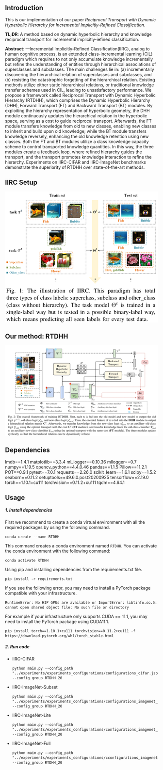 ## Introduction
This is our implementation of our paper *Reciprocal Transport with Dynamic Hyperbolic Hierarchy for Incremental Implicitly-Refined Classification*.

**TL;DR**: A method based on dynamic hyperbolic hierarchy and knowledge reciprocal transport for incremental implicitly-iefined classification.

**Abstract**:
—Incremental Implicitly-Refined Classification(IIRC), analog to human cognitive process, is an extended class-incremental learning (CIL) paradigm which requires to not only accumulate knowledge incrementally but refine the understanding of entities through hierarchical associations of superclasses and subclasses. The main challenges lie in: (a) incrementally discovering the hierarchical relation of superclasses and subclasses, and (b) resisting the catastrophic forgetting of the hierarchical relation. Existing methods utilize either static hierarchical relations, or traditional knowledge transfer schemes used in CIL, leading to unsatisfactory performance. We propose a framework called Reciprocal Transport with Dynamic Hyperbolic Hierarchy (RTDHH), which comprises the Dynamic Hyperbolic Hierarchy (DHH), Forward Transport (FT) and Backward Transport (BT) modules. By exploiting the hierarchy representation of hyperbolic geometry, the DHH module continuously updates the hierarchical relation in the hyperbolic space, serving as a cost to guide reciprocal transport. Afterwards, the FT module transfers knowledge from old to new classes, enabling new classes to inherit and build upon old knowledge; while the BT module transfers knowledge reversely, enhancing the old knowledge retention using new classes. Both the FT and BT modules utilize a class knowledge capacity scheme to control transported knowledge quantities. In this way, the three modules create a feedback loop, where refined hierarchy guides the transport, and the transport promotes knowledge interaction to refine the hierarchy. Experiments on IIRC-CIFAR and IIRC-ImageNet benchmarks demonstrate the superiority of RTDHH over state-of-the-art methods. 

## IIRC Setup
![Framework](./IIRC-Setup.png)

## Our method: RTDHH
![Framework](./RTDHH-Framework.png)

## Dependencies
lmdb==1.4.1
matplotlib==3.3.4
ml_logger==0.10.36
mllogger==0.7
numpy==1.19.5
opencv_python==4.4.0.46
pandas==1.1.5
Pillow==11.2.1
POT==0.9.1
pytest==7.0.1
requests==2.26.0
scikit_learn==1.6.1
scipy==1.5.2
seaborn==0.11.2
setuptools==49.6.0.post20200925
tensorflow==2.19.0
torch==1.10.1+cu111
torchvision==0.11.2+cu111
tqdm==4.64.1

## Usage

##### 1. Install dependencies
First we recommend to create a conda virtual environment with all the required packages by using the following command.
```
conda create --name RTDHH
```
This command creates a conda environment named `RTDHH`. You can activate the conda environment with the following command:
```
conda activate RTDHH
```
Using pip and installing dependencies from the requirements.txt file.
```
pip install -r requirements.txt
```
If you see the following error, you may need to install a PyTorch package compatible with your infrastructure.
```
RuntimeError: No HIP GPUs are available or ImportError: libtinfo.so.5: cannot open shared object file: No such file or directory
```
For example if your infrastructure only supports CUDA == 11.1, you may need to install the PyTorch package using CUDA11.1.
```
pip install torch==1.10.1+cu111 torchvision==0.11.2+cu111 -f https://download.pytorch.org/whl/torch_stable.html
```

##### 2. Run code
- IIRC-CIFAR
    ```
    python main.py --config_path "../experiments/experiments_configurations/configurations_cifar.json" --config_group RTDHH_20 
    ```
- IIRC-ImageNet-Subset
    ```
    python main.py --config_path "../experiments/experiments_configurations/configurations_imagenet_subset.json" --config_group RTDHH_20 
    ```
- IIRC-ImageNet-Lite
    ```
    python main.py --config_path "../experiments/experiments_configurations/configurations_imagenet_lite.json" --config_group RTDHH_20 
    ```
- IIRC-ImageNet-Full
    ```
    python main.py --config_path "../experiments/experiments_configurations/cconfigurations_imagenet_full.json" --config_group RTDHH_20 
    ```

